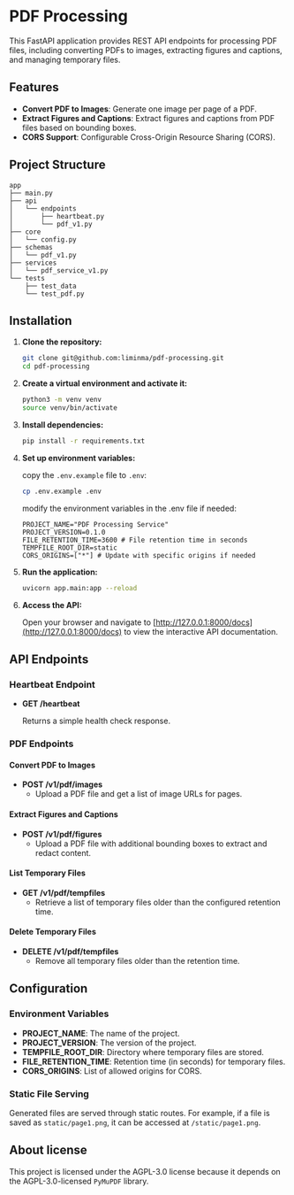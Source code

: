 # PDF Processing
This FastAPI application provides REST API endpoints for processing PDF files, including converting PDFs to images, extracting figures and captions, and managing temporary files.

## Features
- **Convert PDF to Images**: Generate one image per page of a PDF.
- **Extract Figures and Captions**: Extract figures and captions from PDF files based on bounding boxes.
- **CORS Support**: Configurable Cross-Origin Resource Sharing (CORS).

## Project Structure

```
app
├── main.py
├── api
│   └── endpoints
│       ├── heartbeat.py
│       └── pdf_v1.py
├── core
│   └── config.py
├── schemas
│   └── pdf_v1.py
├── services
│   └── pdf_service_v1.py
└── tests
    ├── test_data
    └── test_pdf.py
```

## Installation

1. **Clone the repository:**

    ```bash
    git clone git@github.com:liminma/pdf-processing.git
    cd pdf-processing
    ```

2. **Create a virtual environment and activate it:**

    ```bash
    python3 -m venv venv
    source venv/bin/activate
    ```

3. **Install dependencies:**

    ```bash
    pip install -r requirements.txt
    ```

4. **Set up environment variables:**

    copy the `.env.example` file to `.env`:

    ```sh
    cp .env.example .env
    ```

    modify the environment variables in the .env file if needed:

    ```env
    PROJECT_NAME="PDF Processing Service"
    PROJECT_VERSION=0.1.0
    FILE_RETENTION_TIME=3600 # File retention time in seconds
    TEMPFILE_ROOT_DIR=static
    CORS_ORIGINS=["*"] # Update with specific origins if needed
    ```

5. **Run the application:**

    ```bash
    uvicorn app.main:app --reload
    ```

6. **Access the API:**

    Open your browser and navigate to [http://127.0.0.1:8000/docs](http://127.0.0.1:8000/docs) to view the interactive API documentation.

## API Endpoints

### Heartbeat Endpoint

- **GET /heartbeat**

  Returns a simple health check response.

### PDF Endpoints

#### Convert PDF to Images
- **POST /v1/pdf/images**
  - Upload a PDF file and get a list of image URLs for pages.

#### Extract Figures and Captions
- **POST /v1/pdf/figures**
  - Upload a PDF file with additional bounding boxes to extract and redact content.

#### List Temporary Files
- **GET /v1/pdf/tempfiles**
  - Retrieve a list of temporary files older than the configured retention time.

#### Delete Temporary Files
- **DELETE /v1/pdf/tempfiles**
  - Remove all temporary files older than the retention time.

## Configuration

### Environment Variables

- **PROJECT_NAME**: The name of the project.
- **PROJECT_VERSION**: The version of the project.
- **TEMPFILE_ROOT_DIR**: Directory where temporary files are stored.
- **FILE_RETENTION_TIME**: Retention time (in seconds) for temporary files.
- **CORS_ORIGINS**: List of allowed origins for CORS.

### Static File Serving

Generated files are served through static routes. For example, if a file is saved as `static/page1.png`, it can be accessed at `/static/page1.png`.

## About license

This project is licensed under the AGPL-3.0 license because it depends on the AGPL-3.0-licensed `PyMuPDF` library.
